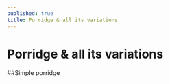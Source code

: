 ```yaml
---
published: true
title: Porridge & all its variations
---
```



# Porridge & all its variations

##Simple porridge

